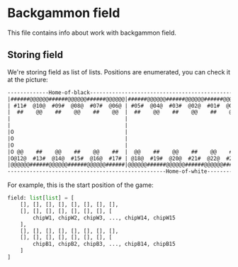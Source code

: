 # Backgammon field

This file contains info about work with backgammon field.

## Storing field

We're storing field as list of lists. Positions are enumerated, you can check it at the picture: 

```txt
-------------Home-of-black-------------------------------------------------
|######@@@@@@######@@@@@@######@@@@@@|######@@@@@@######@@@@@@######@@@@@@|
| #11#  @10@  #09#  @08@  #07#  @06@ | #05#  @04@  #03#  @02@  #01#  @00@0|
|  ##    @@    ##    @@    ##    @@  |  ##    @@    ##    @@    ##    @@ 0|
|                                    |                                   0|
|                                    |                                   0|
|O                                   |                                   0|
|O                                   |                                    |
|O                                   |                                    |
|O @@    ##    @@    ##    @@    ##  |  @@    ##    @@    ##    @@    ##  |
|O@12@  #13#  @14@  #15#  @16@  #17# | @18@  #19#  @20@  #21#  @22@  #23# |
|@@@@@@######@@@@@@######@@@@@@######|@@@@@@######@@@@@@######@@@@@@######|
--------------------------------------------------Home-of-white------------
```

For example, this is the start position of the game: 
```py
field: list[list] = [
    [], [], [], [], [], [], [], [], 
    [], [], [], [], [], [], [], [
        chipW1, chipW2, chipW3, ..., chipW14, chipW15
    ], 
    [], [], [], [], [], [], [], [], 
    [], [], [], [], [], [], [], [
        chipB1, chipB2, chipB3, ..., chipB14, chipB15
    ]
]
```
